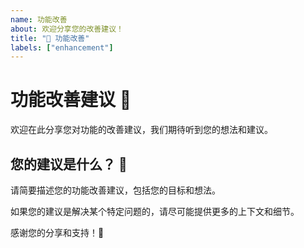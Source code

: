 ```yaml
---
name: 功能改善
about: 欢迎分享您的改善建议！
title: "🚀 功能改善"
labels: ["enhancement"]
---
```


# 功能改善建议 🚀

欢迎在此分享您对功能的改善建议，我们期待听到您的想法和建议。

## 您的建议是什么？ 🤔

请简要描述您的功能改善建议，包括您的目标和想法。

如果您的建议是解决某个特定问题的，请尽可能提供更多的上下文和细节。


感谢您的分享和支持！🙏